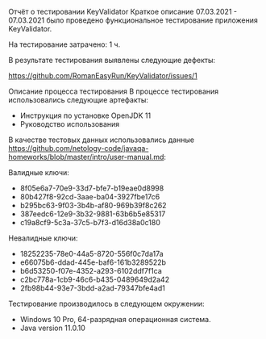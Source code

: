 Отчёт о тестировании KeyValidator
Краткое описание
07.03.2021 - 07.03.2021 было проведено функциональное тестирование приложения KeyValidator.

На тестирование затрачено: 1 ч.

В результате тестирования выявлены следующие дефекты:

https://github.com/RomanEasyRun/KeyValidator/issues/1

Описание процесса тестирования
В процессе тестирования использовались следующие артефакты:

- Инструкция по установке OpenJDK 11
- Руководство использования

В качестве тестовых данных использовались данные https://github.com/netology-code/javaqa-homeworks/blob/master/intro/user-manual.md:

Валидные ключи:

- 8f05e6a7-70e9-33d7-bfe7-b19eae0d8998
- 80b427f8-92cd-3aae-ba04-3927fbe17c6
- b295bc63-9f03-3b4b-af80-969b39f8c262
- 387eedc6-12e9-3b32-9881-63b6b5e85317
- c19a8cf9-5c3a-37c5-b7f3-d16d38a0c180

Невалидные ключи:

- 18252235-78e0-44a5-8720-556f0c7da17a
- e66075b6-ddad-445e-baf6-161b3289522b
- b6d53250-f07e-4352-a293-6102ddf7f1ca
- c2bc778a-1cb9-46c6-b435-0489649d2a42
- 2fb98b44-93e7-3bdd-a2ad-79347bfe4ad1

Тестирование производилось в следующем окружении:

- Windows 10 Pro, 64-разрядная операционная система.
- Java version 11.0.10
